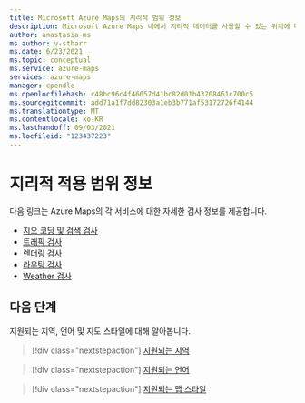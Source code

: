 ```yaml
---
title: Microsoft Azure Maps의 지리적 범위 정보
description: Microsoft Azure Maps 내에서 지리적 데이터를 사용할 수 있는 위치에 대한 세부 정보입니다.
author: anastasia-ms
ms.author: v-stharr
ms.date: 6/23/2021
ms.topic: conceptual
ms.service: azure-maps
services: azure-maps
manager: cpendle
ms.openlocfilehash: c48bc96c4f46057d41bc82d01b43208461c700c5
ms.sourcegitcommit: add71a1f7dd82303a1eb3b771af53172726f4144
ms.translationtype: MT
ms.contentlocale: ko-KR
ms.lasthandoff: 09/03/2021
ms.locfileid: "123437223"
---
```

# <a name="geographic-coverage-information"></a>지리적 적용 범위 정보

다음 링크는 Azure Maps의 각 서비스에 대한 자세한 검사 정보를 제공합니다.

* [지오 코딩 및 검색 검사](geocoding-coverage.md)
* [트래픽 검사](traffic-coverage.md)
* [렌더링 검사](render-coverage.md)
* [라우팅 검사](routing-coverage.md)
* [Weather 검사](weather-coverage.md)

## <a name="next-steps"></a>다음 단계

지원되는 지역, 언어 및 지도 스타일에 대해 알아봅니다.

> [!div class="nextstepaction"]
> [지원되는 지역](about-azure-maps.md#supported-regions)

> [!div class="nextstepaction"]
> [지원되는 언어](supported-languages.md)

> [!div class="nextstepaction"]
> [지원되는 맵 스타일](supported-map-styles.md)